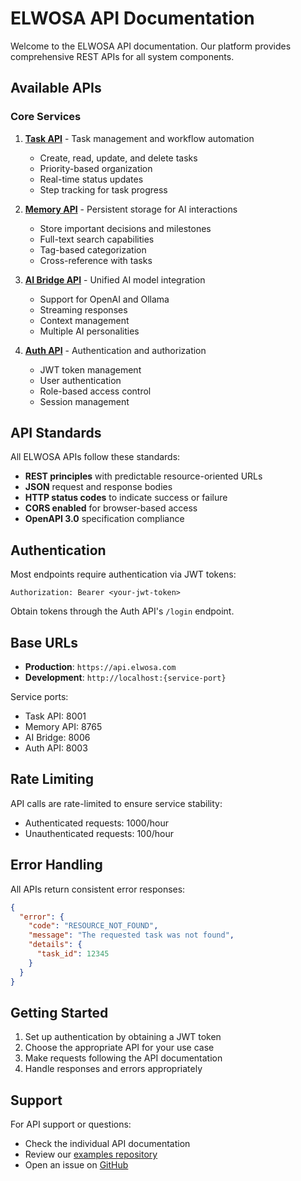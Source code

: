 # ELWOSA API Documentation

Welcome to the ELWOSA API documentation. Our platform provides comprehensive REST APIs for all system components.

## Available APIs

### Core Services

1. **[Task API](./task-api.md)** - Task management and workflow automation
   - Create, read, update, and delete tasks
   - Priority-based organization
   - Real-time status updates
   - Step tracking for task progress

2. **[Memory API](./memory-api.md)** - Persistent storage for AI interactions
   - Store important decisions and milestones
   - Full-text search capabilities
   - Tag-based categorization
   - Cross-reference with tasks

3. **[AI Bridge API](./ai-bridge-api.md)** - Unified AI model integration
   - Support for OpenAI and Ollama
   - Streaming responses
   - Context management
   - Multiple AI personalities

4. **[Auth API](./auth-api.md)** - Authentication and authorization
   - JWT token management
   - User authentication
   - Role-based access control
   - Session management

## API Standards

All ELWOSA APIs follow these standards:

- **REST principles** with predictable resource-oriented URLs
- **JSON** request and response bodies
- **HTTP status codes** to indicate success or failure
- **CORS enabled** for browser-based access
- **OpenAPI 3.0** specification compliance

## Authentication

Most endpoints require authentication via JWT tokens:

```http
Authorization: Bearer <your-jwt-token>
```

Obtain tokens through the Auth API's `/login` endpoint.

## Base URLs

- **Production**: `https://api.elwosa.com`
- **Development**: `http://localhost:{service-port}`

Service ports:
- Task API: 8001
- Memory API: 8765
- AI Bridge: 8006
- Auth API: 8003

## Rate Limiting

API calls are rate-limited to ensure service stability:
- Authenticated requests: 1000/hour
- Unauthenticated requests: 100/hour

## Error Handling

All APIs return consistent error responses:

```json
{
  "error": {
    "code": "RESOURCE_NOT_FOUND",
    "message": "The requested task was not found",
    "details": {
      "task_id": 12345
    }
  }
}
```

## Getting Started

1. Set up authentication by obtaining a JWT token
2. Choose the appropriate API for your use case
3. Make requests following the API documentation
4. Handle responses and errors appropriately

## Support

For API support or questions:
- Check the individual API documentation
- Review our [examples repository](https://github.com/MadGapun/ELWOSA-Examples)
- Open an issue on [GitHub](https://github.com/MadGapun/ELWOSA-Pub/issues)
